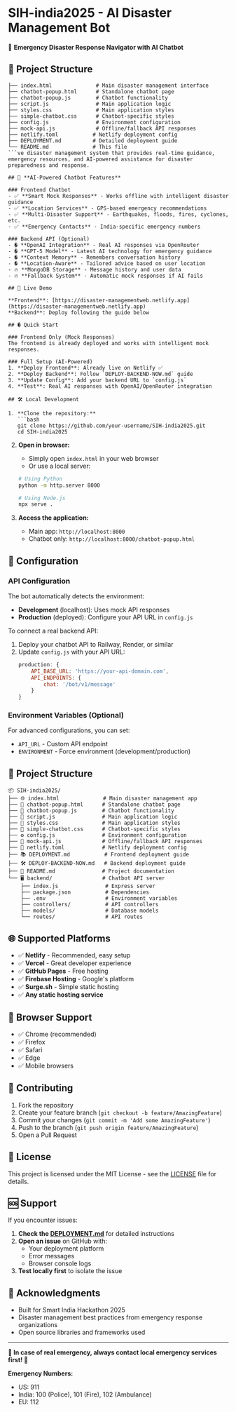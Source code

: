 # SIH-india2025 - AI Disaster Management Bot

🚨 **Emergency Disaster Response Navigator with AI Chatbot**
## 📁 Project Structure

```
├── index.html              # Main disaster management interface
├── chatbot-popup.html      # Standalone chatbot page
├── chatbot-popup.js        # Chatbot functionality
├── script.js               # Main application logic
├── styles.css              # Main application styles
├── simple-chatbot.css      # Chatbot-specific styles
├── config.js               # Environment configuration
├── mock-api.js             # Offline/fallback API responses
├── netlify.toml           # Netlify deployment config
├── DEPLOYMENT.md          # Detailed deployment guide
└── README.md              # This file
```ve disaster management system that provides real-time guidance, emergency resources, and AI-powered assistance for disaster preparedness and response.

## 🤖 **AI-Powered Chatbot Features**

### Frontend Chatbot
- ✅ **Smart Mock Responses** - Works offline with intelligent disaster guidance
- ✅ **Location Services** - GPS-based emergency recommendations  
- ✅ **Multi-Disaster Support** - Earthquakes, floods, fires, cyclones, etc.
- ✅ **Emergency Contacts** - India-specific emergency numbers

### Backend API (Optional)
- � **OpenAI Integration** - Real AI responses via OpenRouter
- � **GPT-5 Model** - Latest AI technology for emergency guidance
- � **Context Memory** - Remembers conversation history
- � **Location-Aware** - Tailored advice based on user location
- 🔥 **MongoDB Storage** - Message history and user data
- 🔥 **Fallback System** - Automatic mock responses if AI fails

## 🚀 Live Demo

**Frontend**: [https://disaster-managementweb.netlify.app](https://disaster-managementweb.netlify.app)  
**Backend**: Deploy following the guide below

## � Quick Start

### Frontend Only (Mock Responses)
The frontend is already deployed and works with intelligent mock responses.

### Full Setup (AI-Powered)
1. **Deploy Frontend**: Already live on Netlify ✅
2. **Deploy Backend**: Follow `DEPLOY-BACKEND-NOW.md` guide
3. **Update Config**: Add your backend URL to `config.js`
4. **Test**: Real AI responses with OpenAI/OpenRouter integration

## 🛠️ Local Development

1. **Clone the repository:**
   ```bash
   git clone https://github.com/your-username/SIH-india2025.git
   cd SIH-india2025
   ```

2. **Open in browser:**
   - Simply open `index.html` in your web browser
   - Or use a local server:
   ```bash
   # Using Python
   python -m http.server 8000
   
   # Using Node.js
   npx serve .
   ```

3. **Access the application:**
   - Main app: `http://localhost:8000`
   - Chatbot only: `http://localhost:8000/chatbot-popup.html`

## 🔧 Configuration

### API Configuration

The bot automatically detects the environment:

- **Development** (localhost): Uses mock API responses
- **Production** (deployed): Configure your API URL in `config.js`

To connect a real backend API:

1. Deploy your chatbot API to Railway, Render, or similar
2. Update `config.js` with your API URL:
   ```javascript
   production: {
       API_BASE_URL: 'https://your-api-domain.com',
       API_ENDPOINTS: {
           chat: '/bot/v1/message'
       }
   }
   ```

### Environment Variables (Optional)

For advanced configurations, you can set:
- `API_URL` - Custom API endpoint
- `ENVIRONMENT` - Force environment (development/production)

## 📁 Project Structure

```
📦 SIH-india2025/
├── 🌐 index.html              # Main disaster management app
├── 💬 chatbot-popup.html      # Standalone chatbot page  
├── 🤖 chatbot-popup.js        # Chatbot functionality
├── 📜 script.js               # Main application logic
├── 🎨 styles.css              # Main application styles
├── 🎨 simple-chatbot.css      # Chatbot-specific styles
├── ⚙️ config.js               # Environment configuration
├── 🔄 mock-api.js             # Offline/fallback API responses
├── 🚀 netlify.toml            # Netlify deployment config
├── 📚 DEPLOYMENT.md           # Frontend deployment guide
├── 🛠️ DEPLOY-BACKEND-NOW.md   # Backend deployment guide
├── 📖 README.md               # Project documentation
└── 🖥️ backend/                # Chatbot API server
    ├── index.js               # Express server
    ├── package.json           # Dependencies
    ├── .env                   # Environment variables
    ├── controllers/           # API controllers
    ├── models/                # Database models
    └── routes/                # API routes
```

## 🌐 Supported Platforms

- ✅ **Netlify** - Recommended, easy setup
- ✅ **Vercel** - Great developer experience
- ✅ **GitHub Pages** - Free hosting
- ✅ **Firebase Hosting** - Google's platform
- ✅ **Surge.sh** - Simple static hosting
- ✅ **Any static hosting service**

## 📱 Browser Support

- ✅ Chrome (recommended)
- ✅ Firefox
- ✅ Safari
- ✅ Edge
- ✅ Mobile browsers

## 🤝 Contributing

1. Fork the repository
2. Create your feature branch (`git checkout -b feature/AmazingFeature`)
3. Commit your changes (`git commit -m 'Add some AmazingFeature'`)
4. Push to the branch (`git push origin feature/AmazingFeature`)
5. Open a Pull Request

## 📄 License

This project is licensed under the MIT License - see the [LICENSE](LICENSE) file for details.

## 🆘 Support

If you encounter issues:

1. **Check the [DEPLOYMENT.md](DEPLOYMENT.md)** for detailed instructions
2. **Open an issue** on GitHub with:
   - Your deployment platform
   - Error messages
   - Browser console logs
3. **Test locally first** to isolate the issue

## 🌟 Acknowledgments

- Built for Smart India Hackathon 2025
- Disaster management best practices from emergency response organizations
- Open source libraries and frameworks used

---

**🚨 In case of real emergency, always contact local emergency services first! 🚨**

**Emergency Numbers:**
- US: 911
- India: 100 (Police), 101 (Fire), 102 (Ambulance)
- EU: 112